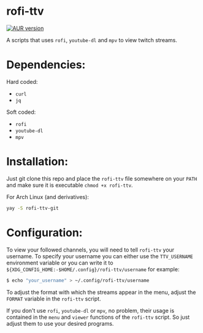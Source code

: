 # rofi-ttv
[![AUR version](https://img.shields.io/aur/version/rofi-ttv-git)](https://aur.archlinux.org/packages/rofi-ttv-git/)

A scripts that uses `rofi`, `youtube-dl` and `mpv` to view twitch streams.

# Dependencies:

Hard coded:
 * `curl`
 * `jq`

Soft coded:
 * `rofi`
 * `youtube-dl`
 * `mpv`

# Installation:

Just git clone this repo and place the `rofi-ttv` file somewhere on your `PATH` and make sure it is executable `chmod +x rofi-ttv`.

For Arch Linux (and derivatives):
```sh
yay -S rofi-ttv-git
```

# Configuration:

To view your followed channels, you will need to tell `rofi-ttv` your username. To specify your username you can either use the `TTV_USERNAME` environment variable or you can write it to `${XDG_CONFIG_HOME:-$HOME/.config}/rofi-ttv/username` for example:

```sh
$ echo "your_username" > ~/.config/rofi-ttv/username
```

To adjust the format with which the streams appear in the menu, adjust the `FORMAT` variable in the `rofi-ttv` script.

If you don't use `rofi`, `youtube-dl` or `mpv`, no problem, their usage is contained in the `menu` and `viewer` functions of the `rofi-ttv` script. So just adjust them to use your desired programs.
